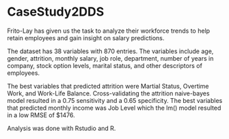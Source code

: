 # CaseStudy2DDS

Frito-Lay has given us the task to analyze their workforce trends to help retain employees and gain insight on salary predictions.

The dataset has 38 variables with 870 entries. The variables include age, gender, attrition, monthly salary, job role, department, number of years in company, stock option levels, marital status, and other descriptors of employees. 

The best variables that predicted attrition were Martial Status, Overtime Work, and Work-Life Balance. Cross-validating the attrition naive-bayes model resulted in a 0.75 sensitivity and a 0.65 specificity. The best variables that predicted monthly income was Job Level which the lm() model resulted in a low RMSE of $1476.

Analysis was done with Rstudio and R.
